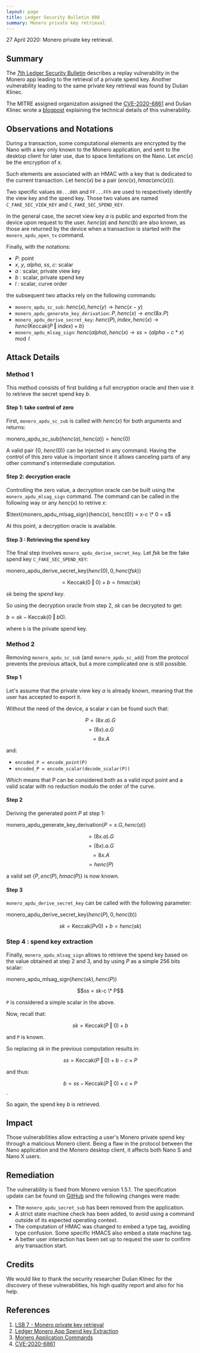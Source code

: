 ```yaml
---
layout: page
title: Ledger Security Bulletin 008
summary: Monero private key retrieval
---
```


27 April 2020: Monero private key retrieval.


## Summary

The [7th Ledger Security Bulletin](#1) describes a replay vulnerability in the
Monero app leading to the retrieval of a private spend key. Another
vulnerability leading to the same private key retrieval was found by Dušan
Klinec.

The MITRE assigned organization assigned the [CVE-2020-6861](#4) and Dušan
Klinec wrote a [blogpost](#2) explaining the technical details of this
vulnerability.


## Observations and Notations

During a transaction, some computational elements are encrypted by the Nano with
a key only known to the Monero application, and sent to the desktop client for
later use, due to space limitations on the Nano. Let $enc(x)$ be the encryption
of $x$.

Such elements are associated with an HMAC with a key that is dedicated to the
current transaction. Let $henc(x)$ be a pair $(enc(x), hmac(enc(x)))$.

Two specific values `00...00h` and `FF...FFh` are used to respectively identify
the view key and the spend key. Those two values are named `C_FAKE_SEC_VIEW_KEY`
and `C_FAKE_SEC_SPEND_KEY`.

In the general case, the secret view key $a$ is public and exported from the
device upon request to the user. $henc(a)$ and $henc(b)$ are also known, as
those are returned by the device when a transaction is started with the
`monero_apdu_open_tx` command.

Finally, with the notations:

- $P$: point
- $x$, $y$, $alpha$, $ss$, $c$: scalar
- $a$ : scalar, private view key
- $b$ : scalar, private spend key
- $l$ : scalar, curve order

the subsequent two attacks rely on the following commands:

- `monero_apdu_sc_sub`: $henc(x), henc(y) \rightarrow henc(x-y)$
- `monero_apdu_generate_key_derivation`: $P, henc(x) \rightarrow enc(8x.P)$
- `monero_apdu_derive_secret_key`: $henc(P), index, henc(x) \rightarrow henc(\text{Keccak}(P \mathbin\Vert index)+b)$
- `monero_apdu_mlsag_sign`: $henc(alpha), henc(x) \rightarrow ss = (alpha - c * x) \mod l$


## Attack Details

### Method 1

This method consists of first building a full encryption oracle and then use it
to retrieve the secret spend key $b$.

#### Step 1: take control of zero

First, `monero_apdu_sc_sub` is called with $henc(x)$ for both arguments and
returns:

$\text{monero_apdu_sc_sub}(henc(a), henc(a)) = henc(0)$

A valid pair {$0$, $henc(0)$} can be injected in any command. Having the control
of this zero value is important since it allows canceling parts of any other
command's intermediate computation.

#### Step 2: decryption oracle

Controlling the zero value, a decryption oracle can be built using the
`monero_apdu_mlsag_sign` command. The command can be called in the following way
or any $henc(x)$ to retrive $x$:

$\text{monero_apdu_mlsag_sign}(henc(x), henc(0)) = x-c \* 0 = x$

At this point, a decryption oracle is available.

#### Step 3 : Retrieving the spend key

The final step involves `monero_apdu_derive_secret_key`. Let $fsk$ be the fake
spend key `C_FAKE_SEC_SPEND_KEY`:

$\text{monero_apdu_derive_secret_key}(henc(0), 0, henc(fsk))$

$$ = \text{Keccak}(0 \mathbin\Vert 0) + b = hmac(sk)$$

$sk$ being the _spend key_.

So using the decryption oracle from step 2, $sk$ can be decrypted to get:

$b = sk - \text{Keccak}(0 \mathbin\Vert  b0)$.

where `b` is the private spend key.

### Method 2

Removing `monero_apdu_sc_sub` (and `monero_apdu_sc_add`) from the protocol
prevents the previous attack, but a more complicated one is still possible.

#### Step 1

Let's assume that the private view key $a$ is already known, meaning that the
user has accepted to export it.

Without the need of the device, a scalar $x$ can be found such that:

$$P = (8 x.a).G$$
$$= (8x).a.G$$
$$= 8x.A$$

and:

- `encoded_P = encode_point(P)`
- `encoded_P = encode_scalar(decode_scalar(P))`

Which means that P can be considered both as a valid input point and a valid
scalar with no reduction modulo the order of the curve.

#### Step 2

Deriving the generated point $P$ at step 1:

$\text{monero_apdu_generate_key_derivation}(P=x.G, henc(a))$

$$= (8 x.a).G$$
$$= (8x).a.G$$
$$= 8x.A$$
$$= henc(P)$$

a valid set $\{P, enc(P), hmac(P)\}$ is now known.

#### Step 3

`monero_apdu_derive_secret_key` can be called with the following parameter:

$\text{monero_apdu_derive_secret_key}(henc(P), 0, henc(b))$

$$sk = \text{Keccak}(P v0) + b = henc(sk)$$

### Step 4 : spend key extraction

Finally, `monero_apdu_mlsag_sign` allows to retrieve the spend key based on the
value obtained at step 2 and 3, and by using $P$ as a simple 256 bits scalar:

$\text{monero_apdu_mlsag_sign}(henc(sk), henc(P))$

$$ss = sk-c \* P$$

`P` is considered a simple scalar in the above.

Now, recall that:

$$sk = \text{Keccak}(P \mathbin\Vert 0) + b$$

and `P` is known.

So replacing $sk$ in the previous computation results in:

$$ss = \text{Keccak}(P \mathbin\Vert 0) + b - c \times P$$

and thus:

$$b = ss - \text{Keccak}(P \mathbin\Vert 0) + c \times P$$.

So again, the spend key $b$ is retrieved.


## Impact

Those vulnerabilities allow extracting a user's Monero private spend key through
a malicious Monero client. Being a flaw in the protocol between the Nano
application and the Monero desktop client, it affects both Nano S and Nano X
users.


## Remediation

The vulnerability is fixed from Monero version 1.5.1. The specification update
can be found on [GitHub](#3) and the following changes were made:

- The `monero_apdu_secret_sub` has been removed from the application.
- A strict state machine check has been added, to avoid using a command outside
  of its expected operating context.
- The computation of HMAC was changed to embed a type tag, avoiding type
  confusion. Some specific HMACS also embed a state machine tag.
- A better user interaction has been set up to request the user to confirm any
  transaction start.


## Credits

We would like to thank the security researcher Dušan Klinec for the discovery of
these vulnerabilities, his high quality report and also for his help.


## References

1. <a name="1"></a> [LSB 7 - Monero private key retrieval](https://donjon.ledger.com/lsb/007)
2. <a name="2"></a> [Ledger Monero App Spend key Extraction](https://deadcode.me/blog/2020/04/25/Ledger-Monero-app-spend-key-extraction.html)
3. <a name="3"></a> [Monero Application Commands](https://github.com/LedgerHQ/ledger-app-monero/blob/master/doc/developer/blue-app-commands.rst)
3. <a name="4"></a> [CVE-2020-6861](https://cve.mitre.org/cgi-bin/cvename.cgi?name=CVE-2020-6861)
